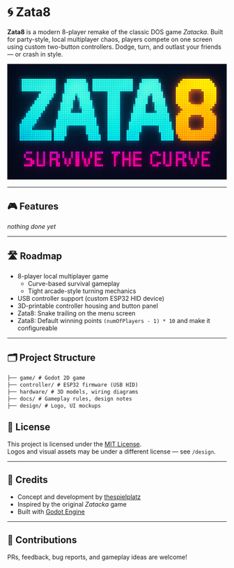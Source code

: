 # 🌀 Zata8

**Zata8** is a modern 8-player remake of the classic DOS game *Zatacka*. Built for party-style, local multiplayer chaos, players compete on one screen using custom two-button controllers. Dodge, turn, and outlast your friends — or crash in style.

![Zata8 Logo](docs/assets/zata8_bar.png)

---

## 🎮 Features

_nothing done yet_

---

## 🛣️ Roadmap

- 8-player local multiplayer game
  - Curve-based survival gameplay
  - Tight arcade-style turning mechanics
- USB controller support (custom ESP32 HID device)
- 3D-printable controller housing and button panel
- Zata8: Snake trailing on the menu screen
- Zata8: Default winning points `(numOfPlayers - 1) * 10` and make it configureable

---

## 🗂 Project Structure

```text
├── game/ # Godot 2D game
├── controller/ # ESP32 firmware (USB HID)
├── hardware/ # 3D models, wiring diagrams
├── docs/ # Gameplay rules, design notes
├── design/ # Logo, UI mockups
```

## 📄 License

This project is licensed under the [MIT License](LICENSE).  
Logos and visual assets may be under a different license — see `/design`.

---

## 🙌 Credits

- Concept and development by [thespielplatz](https://github.com/thespielplatz)
- Inspired by the original *Zatacka* game
- Built with [Godot Engine](https://godotengine.org/)

---

## 🧠 Contributions

PRs, feedback, bug reports, and gameplay ideas are welcome!
